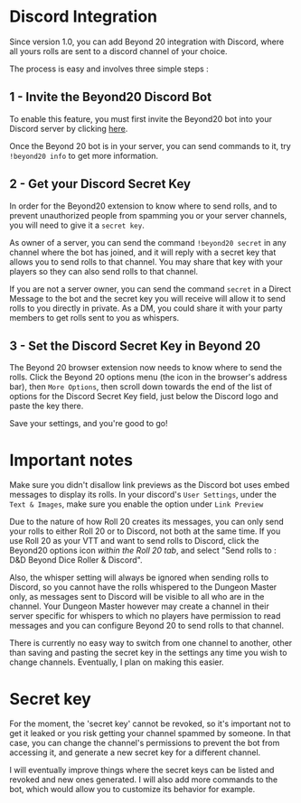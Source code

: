 # Discord Integration

Since version 1.0, you can add Beyond 20 integration with Discord, where all yours rolls are sent to a discord channel of your choice.

The process is easy and involves three simple steps :

## 1 - Invite the Beyond20 Discord Bot

To enable this feature, you must first invite the Beyond20 bot into your Discord server by clicking [here](https://beyond20.kicks-ass.org/invite).

Once the Beyond 20 bot is in your server, you can send commands to it, try `!beyond20 info` to get more information.

## 2 - Get your Discord Secret Key

In order for the Beyond20 extension to know where to send rolls, and to prevent unauthorized people from spamming you or your server channels, you will need to give it a `secret key`.

As owner of a server, you can send the command `!beyond20 secret` in any channel where the bot has joined, and it will reply with a secret key that allows you to send rolls to that channel. You may share that key with your players so they can also send rolls to that channel.

If you are not a server owner, you can send the command `secret` in a Direct Message to the bot and the secret key you will receive will allow it to send rolls to you directly in private. As a DM, you could share it with your party members to get rolls sent to you as whispers.

## 3 - Set the Discord Secret Key in Beyond 20

The Beyond 20 browser extension now needs to know where to send the rolls. Click the Beyond 20 options menu (the icon in the browser's address bar), then `More Options`, then scroll down towards the end of the list of options for the Discord Secret Key field, just below the Discord logo and paste the key there.

Save your settings, and you're good to go!

# Important notes

Make sure you didn't disallow link previews as the Discord bot uses embed messages to display its rolls. In your discord's `User Settings`, under the `Text & Images`, make sure you enable the option under `Link Preview`

Due to the nature of how Roll 20 creates its messages, you can only send your rolls to either Roll 20 or to Discord, not both at the same time.
If you use Roll 20 as your VTT and want to send rolls to Discord, click the Beyond20 options icon *within the Roll 20 tab*, and select "Send rolls to : D&D Beyond Dice Roller & Discord".

Also, the whisper setting will always be ignored when sending rolls to Discord, so you cannot have the rolls whispered to the Dungeon Master only, as messages sent to Discord will be visible to all who are in the channel. Your Dungeon Master however may create a channel in their server specific for whispers to which no players have permission to read messages and you can configure Beyond 20 to send rolls to that channel.

There is currently no easy way to switch from one channel to another, other than saving and pasting the secret key in the settings any time you wish to change channels. Eventually, I plan on making this easier.

# Secret key

For the moment, the 'secret key' cannot be revoked, so it's important not to get it leaked or you risk getting your channel spammed by someone. In that case, you can change the channel's permissions to prevent the bot from accessing it, and generate a new secret key for a different channel.

I will eventually improve things where the secret keys can be listed and revoked and new ones generated. I will also add more commands to the bot, which would allow you to customize its behavior for example.
